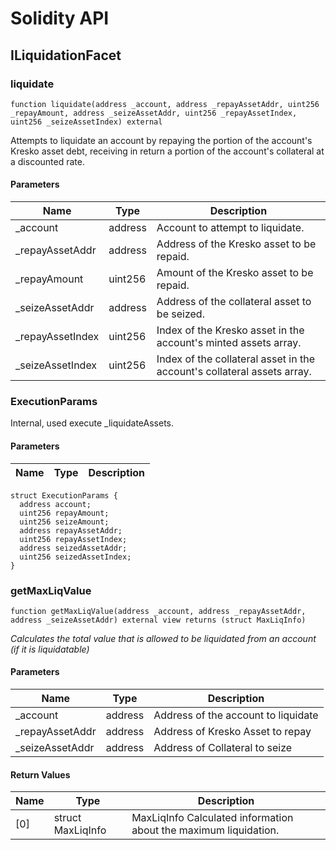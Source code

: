 # Solidity API

## ILiquidationFacet

### liquidate

```solidity
function liquidate(address _account, address _repayAssetAddr, uint256 _repayAmount, address _seizeAssetAddr, uint256 _repayAssetIndex, uint256 _seizeAssetIndex) external
```

Attempts to liquidate an account by repaying the portion of the account's Kresko asset
debt, receiving in return a portion of the account's collateral at a discounted rate.

#### Parameters

| Name | Type | Description |
| ---- | ---- | ----------- |
| _account | address | Account to attempt to liquidate. |
| _repayAssetAddr | address | Address of the Kresko asset to be repaid. |
| _repayAmount | uint256 | Amount of the Kresko asset to be repaid. |
| _seizeAssetAddr | address | Address of the collateral asset to be seized. |
| _repayAssetIndex | uint256 | Index of the Kresko asset in the account's minted assets array. |
| _seizeAssetIndex | uint256 | Index of the collateral asset in the account's collateral assets array. |

### ExecutionParams

Internal, used execute _liquidateAssets.

#### Parameters

| Name | Type | Description |
| ---- | ---- | ----------- |

```solidity
struct ExecutionParams {
  address account;
  uint256 repayAmount;
  uint256 seizeAmount;
  address repayAssetAddr;
  uint256 repayAssetIndex;
  address seizedAssetAddr;
  uint256 seizedAssetIndex;
}
```

### getMaxLiqValue

```solidity
function getMaxLiqValue(address _account, address _repayAssetAddr, address _seizeAssetAddr) external view returns (struct MaxLiqInfo)
```

_Calculates the total value that is allowed to be liquidated from an account (if it is liquidatable)_

#### Parameters

| Name | Type | Description |
| ---- | ---- | ----------- |
| _account | address | Address of the account to liquidate |
| _repayAssetAddr | address | Address of Kresko Asset to repay |
| _seizeAssetAddr | address | Address of Collateral to seize |

#### Return Values

| Name | Type | Description |
| ---- | ---- | ----------- |
| [0] | struct MaxLiqInfo | MaxLiqInfo Calculated information about the maximum liquidation. |

